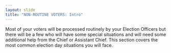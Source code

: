 ```yaml
---
layout: slide
title: "NON-ROUTINE VOTERS: Intro"
---
```


Most of your voters will be processed routinely by your Election Officers but there will be a few who will have some special situations and will need some additional help from the Chief or Assistant Chief. This section covers the most common election day situations you will face.
